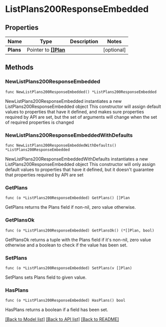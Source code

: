 # ListPlans200ResponseEmbedded

## Properties

Name | Type | Description | Notes
------------ | ------------- | ------------- | -------------
**Plans** | Pointer to [**[]Plan**](Plan.md) |  | [optional] 

## Methods

### NewListPlans200ResponseEmbedded

`func NewListPlans200ResponseEmbedded() *ListPlans200ResponseEmbedded`

NewListPlans200ResponseEmbedded instantiates a new ListPlans200ResponseEmbedded object
This constructor will assign default values to properties that have it defined,
and makes sure properties required by API are set, but the set of arguments
will change when the set of required properties is changed

### NewListPlans200ResponseEmbeddedWithDefaults

`func NewListPlans200ResponseEmbeddedWithDefaults() *ListPlans200ResponseEmbedded`

NewListPlans200ResponseEmbeddedWithDefaults instantiates a new ListPlans200ResponseEmbedded object
This constructor will only assign default values to properties that have it defined,
but it doesn't guarantee that properties required by API are set

### GetPlans

`func (o *ListPlans200ResponseEmbedded) GetPlans() []Plan`

GetPlans returns the Plans field if non-nil, zero value otherwise.

### GetPlansOk

`func (o *ListPlans200ResponseEmbedded) GetPlansOk() (*[]Plan, bool)`

GetPlansOk returns a tuple with the Plans field if it's non-nil, zero value otherwise
and a boolean to check if the value has been set.

### SetPlans

`func (o *ListPlans200ResponseEmbedded) SetPlans(v []Plan)`

SetPlans sets Plans field to given value.

### HasPlans

`func (o *ListPlans200ResponseEmbedded) HasPlans() bool`

HasPlans returns a boolean if a field has been set.


[[Back to Model list]](../README.md#documentation-for-models) [[Back to API list]](../README.md#documentation-for-api-endpoints) [[Back to README]](../README.md)


